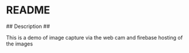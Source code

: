 # README #

## Description ##

This is a demo of image capture via the web cam and firebase hosting of the images